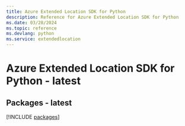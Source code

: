 ```yaml
---
title: Azure Extended Location SDK for Python
description: Reference for Azure Extended Location SDK for Python
ms.date: 03/28/2024
ms.topic: reference
ms.devlang: python
ms.service: extendedlocation
---
```

# Azure Extended Location SDK for Python - latest
## Packages - latest
[!INCLUDE [packages](extended-location-index.md)]